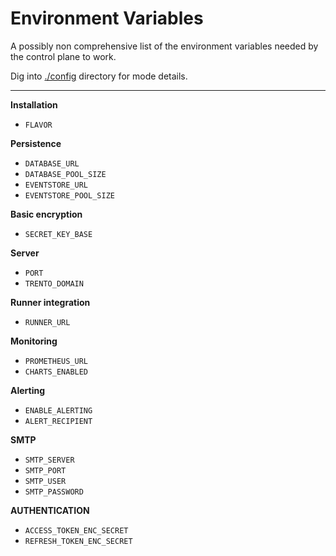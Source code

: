 # Environment Variables

A possibly non comprehensive list of the environment variables needed by the control plane to work.

Dig into [./config](https://github.com/trento-project/web/blob/main/config/) directory for mode details.

---

**Installation**
- `FLAVOR`

**Persistence**
- `DATABASE_URL`
- `DATABASE_POOL_SIZE`
- `EVENTSTORE_URL`
- `EVENTSTORE_POOL_SIZE`

**Basic encryption**
- `SECRET_KEY_BASE`

**Server**
- `PORT`
- `TRENTO_DOMAIN`

**Runner integration**
- `RUNNER_URL`

**Monitoring**
- `PROMETHEUS_URL`
- `CHARTS_ENABLED`

**Alerting**
- `ENABLE_ALERTING`
- `ALERT_RECIPIENT`

**SMTP**
- `SMTP_SERVER`
- `SMTP_PORT`
- `SMTP_USER`
- `SMTP_PASSWORD`

**AUTHENTICATION**
- `ACCESS_TOKEN_ENC_SECRET`
- `REFRESH_TOKEN_ENC_SECRET`